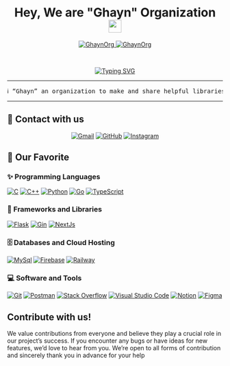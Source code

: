 <h1 align="center">
Hey, We are "Ghayn" Organization 
	<a href="https://github.com/GhaynOrg" target="_self">
		<img src="https://media.giphy.com/media/hvRJCLFzcasrR4ia7z/giphy.gif" width="30">
	</a>
</h1>
<p align="center">
	<a href="https://github.com/GhaynOrg">
		<img src="https://komarev.com/ghpvc/?username=GhaynOrg&label=Page%20views&color=133337&style=flat" alt="GhaynOrg" />
	</a>
	<a href="https://github.com/GhaynOrg">
		<img src="https://img.shields.io/github/followers/GhaynOrg?label=Followers" alt="GhaynOrg" />
	</a>
</p>
<br/>
<p align="center">
	<a href="https://github.com/GhaynOrg">
<img src="https://readme-typing-svg.herokuapp.com?font=Roboto+Mono&weight=700&size=25&duration=1500&pause=1000&color=133337&center=true&vCenter=true&random=true&width=435&lines=We+create+helpful+libraries;We+are+open+to+ideas" alt="Typing SVG" />
	</a>
</p>

<hr>

<pre>
ℹ “Ghayn” an organization to make and share helpful libraries in several programming languages to the public
</pre>

<hr>

## 📩 Contact with us

<p align="center">
	<a href="mailto:non@null.net"><img img src="https://img.shields.io/badge/gmail-%23EA4335.svg?style=plastic&logo=gmail&logoColor=white" alt="Gmail"/></a>
	<a href="https://github.com/GhaynOrg"><img src="https://img.shields.io/badge/github-%23181717.svg?style=plastic&logo=github&logoColor=white" alt="GitHub"/></a>
    <a href="https://instagram.com/Ghayn0rg"><img src="https://img.shields.io/badge/instagram-E4405F?style=plastic&logo=instagram&logoColor=white" alt="Instagram"/></a>

</p>

## 🔧 Our Favorite

### ✨ Programming Languages

<p>
    <a href="https://github.com/GhaynOrg"><img alt="C" src="https://img.shields.io/badge/C-%2300599C.svg?logo=c&logoColor=white"></a>
    <a href="https://github.com/GhaynOrg"><img alt="C++" src="https://img.shields.io/badge/C++-%2300599C.svg?logo=c%2B%2B&logoColor=white"></a>
     <a href="https://github.com/GhaynOrg"><img alt="Python" src="https://img.shields.io/badge/Python-%2314354C.svg?logo=python&logoColor=white"></a>
    <a href="https://github.com/GhaynOrg"><img alt="Go" src="https://img.shields.io/badge/Go-00ADD8?logo=go&logoColor=white"></a>
    <a href="https://github.com/GhaynOrg"><img alt="TypeScript" src="https://img.shields.io/badge/TypeScript-0872b4?logo=typescript&logoColor=white"></a>

</p>

### 🧰 Frameworks and Libraries

<p>
    <a href="https://github.com/GhaynOrg"><img alt="Flask" src="https://img.shields.io/badge/Flask-%230552b8.svg?logo=flask&logoColor=white"></a>
    <a href="https://github.com/GhaynOrg"><img alt="Gin" src="https://img.shields.io/badge/Gin-%2300ADD8.svg?logo=gin&logoColor=white"></a>
    <a href="https://github.com/GhaynOrg"><img alt="NextJs" src="https://img.shields.io/badge/Next.JS-%23000000.svg?logo=next.js&logoColor=white"></a>
</p>

### 🗄️ Databases and Cloud Hosting

<p>
    <a href="https://github.com/GhaynOrg"><img alt="MySql" src="https://img.shields.io/badge/MySQL-%23019ff4.svg?logo=mysql&logoColor=white"></a>
    <a href="https://github.com/GhaynOrg"><img alt="Firebase" src ="https://img.shields.io/badge/Pocket%20Base-%23080b0c.svg?logo=pocketbase&logoColor=white"></a>
    <a href="https://github.com/GhaynOrg"><img alt="Railway" src ="https://img.shields.io/badge/Railway-3908b4.svg?logo=railway&logoColor=white"></a>
</p>

### 💻 Software and Tools

<p>
    <a href="https://github.com/GhaynOrg"><img alt="Git" src="https://img.shields.io/badge/Git%20-%23F05033.svg?logo=git&logoColor=white"></a>
    <a href="https://github.com/GhaynOrg"><img alt="Postman" src="https://img.shields.io/badge/Postman-FF6C37?logo=postman&logoColor=white"></a>
    <a href="https://github.com/GhaynOrg"><img alt="Stack Overflow" src="https://img.shields.io/badge/-Stack%20Overflow-FE7A16?logo=stack-overflow&logoColor=white"></a>
    <a href="https://github.com/GhaynOrg"><img alt="Visual Studio Code" src="https://img.shields.io/badge/Visual%20Studio%20Code-0078d7.svg?logo=visual-studio-code&logoColor=white"></a>
    <a href="https://github.com/GhaynOrg"><img alt="Notion" src="https://img.shields.io/badge/Notion-000000.svg?logo=notion&logoColor=white"></a>
        <a href="https://github.com/GhaynOrg"><img alt="Figma" src="https://img.shields.io/badge/Figma-191919.svg?logo=figma&logoColor=white"></a>
</p>

## Contribute with us!



We value contributions from everyone and believe they play a crucial role in our project’s success. If you encounter any bugs or have ideas for new features, we’d love to hear from you. We’re open to all forms of contribution and sincerely thank you in advance for your help